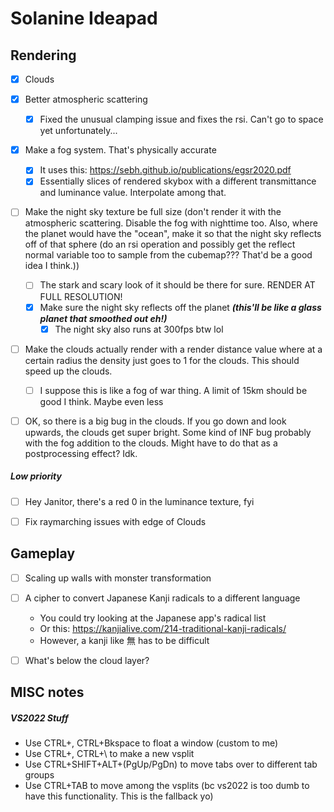 ﻿# Solanine Ideapad

## Rendering

- [x] Clouds
- [x] Better atmospheric scattering
  - [x] Fixed the unusual clamping issue and fixes the rsi. Can't go to space yet unfortunately...
- [x] Make a fog system. That's physically accurate
  - [x] It uses this: https://sebh.github.io/publications/egsr2020.pdf
  - [x] Essentially slices of rendered skybox with a different transmittance and luminance value. Interpolate among that.
- [ ] Make the night sky texture be full size (don't render it with the atmospheric scattering. Disable the fog with nighttime too. Also, where the planet would have the "ocean", make it so that the night sky reflects off of that sphere (do an rsi operation and possibly get the reflect normal variable too to sample from the cubemap??? That'd be a good idea I think.))
  - [ ] The stark and scary look of it should be there for sure. RENDER AT FULL RESOLUTION!
  - [x] Make sure the night sky reflects off the planet **_(this'll be like a glass planet that smoothed out eh!)_**
    - [x] The night sky also runs at 300fps btw lol
- [ ] Make the clouds actually render with a render distance value where at a certain radius the density just goes to 1 for the clouds. This should speed up the clouds.
  - [ ] I suppose this is like a fog of war thing. A limit of 15km should be good I think. Maybe even less
- [ ] OK, so there is a big bug in the clouds. If you go down and look upwards, the clouds get super bright. Some kind of INF bug probably with the fog addition to the clouds. Might have to do that as a postprocessing effect? Idk.


##### Low priority

- [ ] Hey Janitor, there's a red 0 in the luminance texture, fyi
- [ ] Fix raymarching issues with edge of Clouds


## Gameplay

- [ ] Scaling up walls with monster transformation
- [ ] A cipher to convert Japanese Kanji radicals to a different language
  - You could try looking at the Japanese app's radical list
  - Or this: https://kanjialive.com/214-traditional-kanji-radicals/
  - However, a kanji like 無 has to be difficult
- [ ] What's below the cloud layer?


## MISC notes

##### VS2022 Stuff
- Use CTRL+\, CTRL+Bkspace to float a window (custom to me)
- Use CTRL+\, CTRL+\ to make a new vsplit
- Use CTRL+SHIFT+ALT+(PgUp/PgDn) to move tabs over to different tab groups
- Use CTRL+TAB to move among the vsplits (bc vs2022 is too dumb to have this functionality. This is the fallback yo)